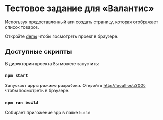 # Тестовое задание для «Валантис»

Используя предоставленный апи создать страницу, которая отображает список товаров.

Откройте [demo](https://me-lana-dev.github.io/test-valantis/) чтобы посмотреть проект в браузере.

## Доступные скрипты

В директории проекта Вы можете запустить:

### `npm start`

Запускает app в режиме разрабоки.
Откройте [http://localhost:3000](http://localhost:3000) чтобы посмотреть в браузере.

### `npm run build`

Собирает приложение app в папке `build`.
